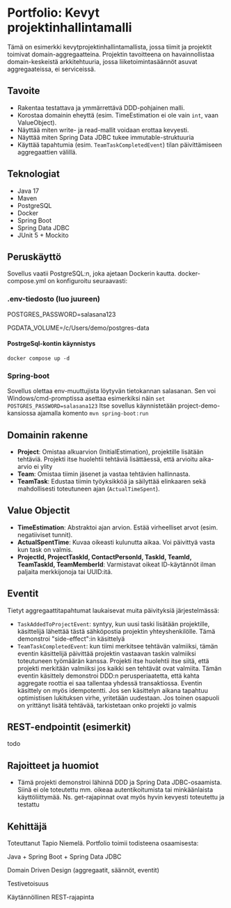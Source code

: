 # Portfolio: Kevyt projektinhallintamalli

Tämä on esimerkki kevytprojektinhallintamallista, jossa tiimit ja projektit toimivat domain-aggregaatteina. Projektin tavoitteena on havainnollistaa domain-keskeistä arkkitehtuuria, jossa liiketoimintasäännöt asuvat aggregaateissa, ei serviceissä.


## Tavoite

- Rakentaa testattava ja ymmärrettävä DDD-pohjainen malli.
- Korostaa domainin eheyttä (esim. TimeEstimation ei ole vain `int`, vaan ValueObject).
- Näyttää miten write- ja read-mallit voidaan erottaa kevyesti.
- Näyttää miten Spring Data JDBC tukee immutable-struktuuria
- Käyttää tapahtumia (esim. `TeamTaskCompletedEvent`) tilan päivittämiseen aggregaattien välillä.


## Teknologiat

- Java 17
- Maven
- PostgreSQL
- Docker
- Spring Boot
- Spring Data JDBC
- JUnit 5 + Mockito

## Peruskäyttö

Sovellus vaatii PostgreSQL:n, joka ajetaan Dockerin kautta. docker-compose.yml on konfiguroitu seuraavasti:

### .env-tiedosto (luo juureen)
POSTGRES_PASSWORD=salasana123

PGDATA_VOLUME=/c/Users/demo/postgres-data

#### PostrgeSql-kontin käynnistys
```docker compose up -d```

### Spring-boot 
Sovellus olettaa env-muuttujista löytyvän tietokannan salasanan. Sen voi Windows/cmd-promptissa asettaa esimerkiksi näin ```set POSTGRES_PASSWORD=salasana123```
Itse sovellus käynnistetään project-demo-kansiossa ajamalla komento ```mvn spring-boot:run```

## Domainin rakenne

- **Project**: Omistaa alkuarvion (InitialEstimation), projektille lisätään tehtäviä. Projekti itse huolehtii tehtäviä lisättäessä, että arvioitu aika-arvio ei ylity
- **Team**: Omistaa tiimin jäsenet ja vastaa tehtävien hallinnasta.
- **TeamTask**: Edustaa tiimin työyksikköä ja säilyttää elinkaaren sekä mahdollisesti toteutuneen ajan (`ActualTimeSpent`).

## Value Objectit

- **TimeEstimation**: Abstraktoi ajan arvion. Estää virheelliset arvot (esim. negatiiviset tunnit).
- **ActualSpentTime**: Kuvaa oikeasti kulunutta aikaa. Voi päivittyä vasta kun task on valmis.
- **ProjectId, ProjectTaskId, ContactPersonId, TaskId, TeamId, TeamTaskId, TeamMemberId**: Varmistavat oikeat ID-käytännöt ilman paljaita merkkijonoja tai UUID:itä.


## Eventit

Tietyt aggregaattitapahtumat laukaisevat muita päivityksiä järjestelmässä:

- `TaskAddedToProjectEvent`: syntyy, kun uusi taski lisätään projektille, käsittelijä lähettää tästä sähköpostia projektin yhteyshenkilölle. Tämä demonstroi "side-effect":in käsittelyä
- `TeamTaskCompletedEvent`: kun tiimi merkitsee tehtävän valmiiksi, tämän eventin käsittelijä päivittää projektin vastaavan taskin valmiiksi toteutuneen työmäärän kanssa. Projekti itse huolehtii itse siitä, että projekti merkitään valmiiksi jos kaikki sen tehtävät ovat valmiita. Tämän eventin käsittely demonstroi DDD:n perusperiaatetta, että kahta aggregate roottia ei saa tallentaa yhdessä transaktiossa. Eventin käsittely on myös idempotentti. Jos sen käsittelyn aikana tapahtuu optimistisen lukituksen virhe, yritetään uudestaan. Jos toinen osapuoli on yrittänyt lisätä tehtävää, tarkistetaan onko projekti jo valmis

## REST-endpointit (esimerkit)
todo

## Rajoitteet ja huomiot

- Tämä projekti demonstroi lähinnä DDD ja Spring Data JDBC-osaamista. Siinä ei ole toteutettu mm. oikeaa autentikoitumista tai minkäänlaista käyttöliittymää. Ns. get-rajapinnat ovat myös hyvin kevyesti toteutettu ja testattu

## Kehittäjä

Toteuttanut Tapio Niemelä. Portfolio toimii todisteena osaamisesta:

Java + Spring Boot + Spring Data JDBC

Domain Driven Design (aggregaatit, säännöt, eventit)

Testivetoisuus

Käytännöllinen REST-rajapinta
